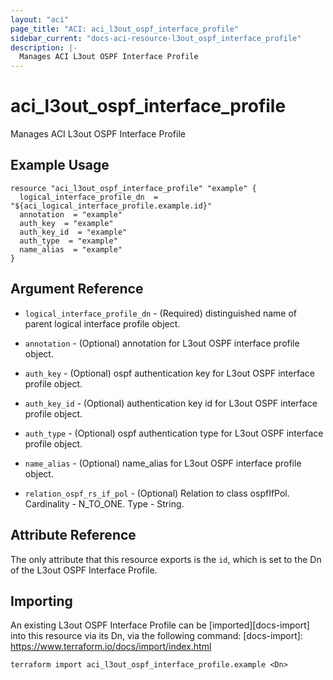 ```yaml
---
layout: "aci"
page_title: "ACI: aci_l3out_ospf_interface_profile"
sidebar_current: "docs-aci-resource-l3out_ospf_interface_profile"
description: |-
  Manages ACI L3out OSPF Interface Profile
---
```


# aci_l3out_ospf_interface_profile #
Manages ACI L3out OSPF Interface Profile

## Example Usage ##

```hcl
resource "aci_l3out_ospf_interface_profile" "example" {
  logical_interface_profile_dn  = "${aci_logical_interface_profile.example.id}"
  annotation  = "example"
  auth_key  = "example"
  auth_key_id  = "example"
  auth_type  = "example"
  name_alias  = "example"
}
```


## Argument Reference ##

* `logical_interface_profile_dn` - (Required) distinguished name of parent logical interface profile object.
* `annotation` - (Optional) annotation for L3out OSPF interface profile object.
* `auth_key` - (Optional) ospf authentication key for L3out OSPF interface profile object.
* `auth_key_id` - (Optional) authentication key id for L3out OSPF interface profile object.
* `auth_type` - (Optional) ospf authentication type for L3out OSPF interface profile object.
* `name_alias` - (Optional) name_alias for L3out OSPF interface profile object.

* `relation_ospf_rs_if_pol` - (Optional) Relation to class ospfIfPol. Cardinality - N_TO_ONE. Type - String.
                


## Attribute Reference

The only attribute that this resource exports is the `id`, which is set to the
Dn of the L3out OSPF Interface Profile.

## Importing ##

An existing L3out OSPF Interface Profile can be [imported][docs-import] into this resource via its Dn, via the following command:
[docs-import]: https://www.terraform.io/docs/import/index.html


```
terraform import aci_l3out_ospf_interface_profile.example <Dn>
```